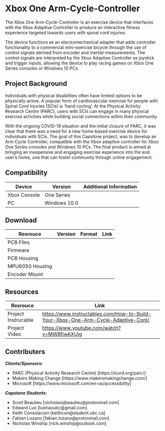 # Xbox One Arm-Cycle-Controller

The Xbox One Arm-Cycle-Controller is an exercise device that interfaces with the Xbox Adaptive Controller to produce an interactive fitness experience targeted towards users with spinal cord injuries. 

The device functions as an electromechanical adapter that adds controller functionality to a commercial mini-exercise bicycle through the use of control signals derived from encoder and inertial measurements. The control signals are interpreted by the Xbox Adaptive Controller as joystick and trigger inputs, allowing the device to play racing games on Xbox One Series consoles or Windows 10 PCs.

## Project Background
Individuals with physical disabilities often have limited options to be physically active. A popular form of cardiovascular exercise for people with Spinal Cord Injuries (SCIs) is ‘hand cycling’. At the Physical Activity Research Centre (PARC), users with SCIs can engage in many physical exercise activities while building social connections within their community. 

With the ongoing COVID-19 situation and the initial closure of PARC, it was clear that there was a need for a new home-based exercise device for individuals with SCIs. The goal of this Capstone project, was to develop an Arm Cycle Controller, compatible with the Xbox adaptive controller for Xbox One Series consoles and Windows 10 PCs. The final product is aimed at bringing an inexpensive and engaging exercise experience into the end user’s home, one that can foster community through online engagement. 

## Compatibility
| Device | Version | Additional Information|
|--------|---------|-----------------------|
|Xbox Console| One Series | |
| PC | Windows 10.0 | |

## Download
| Resrouce | Version | Format | Link |
|----------|---------|--------|------|
| PCB Files |
| Firmware |
| PCB Housing |
| MPU6050 Housing |
| Encoder Mount |

## Resources
| Resrouce | Link |
|----------|------|
| Project Instrucable| https://www.instructables.com/How-to-Build-Your-Xbox-One-Arm-Cycle-Adaptive-Cont/ |
|Project Video | https://www.youtube.com/watch?v=MWBfiwAXUjg |

## Contributers
***Clients/Sponsers:***
<ul>
  <li>PARC (Physical Activity Research Centre) [https://icord.org/parc/]</li>
  <li>Makers Making Change [https://www.makersmakingchange.com/]</li>
  <li>Microsoft [https://www.microsoft.com/en-us/accessibility]</li>
</ul>

***Capstone Students:***
<ul>
  <li>Scott Beaulieu [nicholassjbeaulieu@protonmail.com]</li>
  <li>Edward Luo [luohaoubc@gmail.com]</li>
  <li>Keith Consolacion [keithcon@student.ubc.ca]</li>
  <li>Fabian Lozano [fabian.lozano@protonmail.com]</li>
  <li>Nicholas Winship [nick.winship@outlook.com]</li>
</ul>
